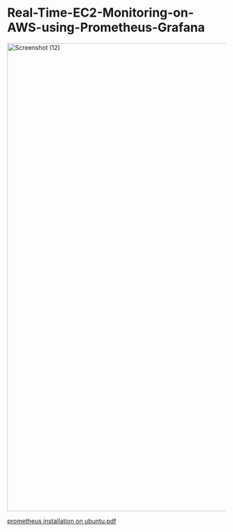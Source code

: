 # Real-Time-EC2-Monitoring-on-AWS-using-Prometheus-Grafana

<img width="1920" height="1080" alt="Screenshot (12)" src="https://github.com/user-attachments/assets/4111a0b0-4afb-40aa-9ecf-7c427e1ad60a" />


[prometheus installation on ubuntu.pdf](https://github.com/user-attachments/files/22596049/prometheus.installation.on.ubuntu.pdf)

